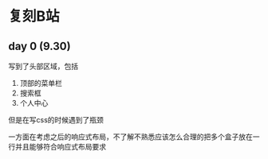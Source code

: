 # 复刻B站

## day 0 (9.30)

写到了头部区域，包括

1. 顶部的菜单栏
2. 搜索框
3. 个人中心

但是在写css的时候遇到了瓶颈

一方面在考虑之后的响应式布局，不了解不熟悉应该怎么合理的把多个盒子放在一行并且能够符合响应式布局要求